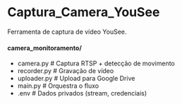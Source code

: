 # Captura_Camera_YouSee
Ferramenta de captura de vídeo YouSee. 

#### camera_monitoramento/
* camera.py           # Captura RTSP + detecção de movimento
* recorder.py         # Gravação de vídeo
* uploader.py         # Upload para Google Drive
* main.py             # Orquestra o fluxo
* .env                # Dados privados (stream, credenciais)
